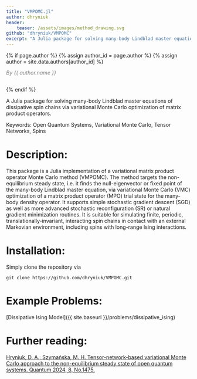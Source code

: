 ```yaml
---
title: "VMPOMC.jl"
author: dhryniuk
header: 
    teaser: /assets/images/method_drawing.svg
github: "dhryniuk/VMPOMC"
excerpt: "A Julia package for solving many-body Lindblad master equations of dissipative spin chains via variational Monte Carlo optimization of matrix product operators. Keywords: Open Quantum Systems, Variational Monte Carlo, Tensor Networks, Spins"
---
```


{% if page.author %}
  {% assign author_id = page.author %}
  {% assign author = site.data.authors[author_id] %}
  <p class="page__meta" style="margin-top: 0.5em; margin-bottom: 2.0em; line-height: 1.2; color: grey; font-size: 1.0em; font-style: italic;">
    By {{ author.name }}
  </p>
{% endif %}

A Julia package for solving many-body Lindblad master equations of dissipative spin chains via variational Monte Carlo optimization of matrix product operators.

Keywords: Open Quantum Systems, Variational Monte Carlo, Tensor Networks, Spins

# Description:

This package is a Julia implementation of a variational matrix product operator Monte Carlo method (VMPOMC). The method targets the non-equilibrium steady state, i.e. it finds the null-eigenvector or fixed point of the many-body Lindblad master equation, via variational Monte Carlo (VMC) optimization of a matrix product operator (MPO) trial state for the many-body density operator. It supports simple stochastic gradient descent (SGD) as well as more advanced stochastic reconfiguration (SR) or natural gradient minimization routines. It is suitable for simulating finite, periodic, translationally-invariant, interacting spin chains in contact with an external Markovian environment, including spins with long-range Ising interactions. 

# Installation:

Simply clone the repository via
```
git clone https://github.com/dhryniuk/VMPOMC.git
```

# Example Problems:

[Dissipative Ising Model]({{ site.baseurl }}/problems/dissipative_ising)

# Further reading:
[Hryniuk, D. A.; Szymańska, M. H. Tensor-network-based variational Monte Carlo approach to the non-equilibrium steady state of open quantum systems. Quantum 2024, 8, No.1475.](https://doi.org/10.22331/q-2024-09-17-1475)